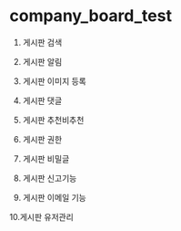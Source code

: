 # company_board_test


1. 게시판 검색

2. 게시판 알림

3. 게시판 이미지 등록

4. 게시판 댓글

5. 게시판 추천비추천

6. 게시판 권한

7. 게시판 비밀글

8. 게시판 신고기능

9. 게시판 이메일 기능

10.게시판 유저관리
